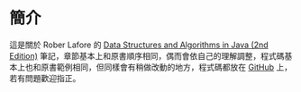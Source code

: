 # 簡介

這是關於 Rober Lafore 的 [Data Structures and Algorithms in Java \(2nd Edition\)](https://www.amazon.com/Data-Structures-Algorithms-Java-2nd/dp/0672324539) 筆記，章節基本上和原書順序相同，偶而會依自己的理解調整，程式碼基本上也和原書範例相同，但同樣會有稍做改動的地方，程式碼都放在 [GitHub](https://github.com/blackdiz/datastructrues_and_algorithms_in_java) 上，若有問題歡迎指正。



